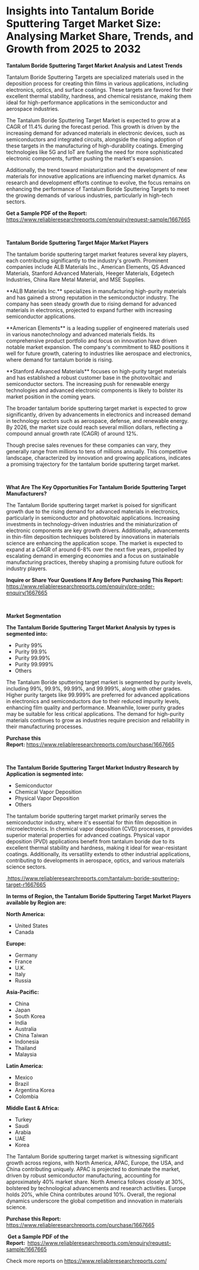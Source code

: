 <p><h1>Insights into Tantalum Boride Sputtering Target Market Size: Analysing Market Share, Trends, and Growth from 2025 to 2032</h1></p><p><strong>Tantalum Boride Sputtering Target Market Analysis and Latest Trends</strong></p>
<p><p>Tantalum Boride Sputtering Targets are specialized materials used in the deposition process for creating thin films in various applications, including electronics, optics, and surface coatings. These targets are favored for their excellent thermal stability, hardness, and chemical resistance, making them ideal for high-performance applications in the semiconductor and aerospace industries.</p><p>The Tantalum Boride Sputtering Target Market is expected to grow at a CAGR of 11.4% during the forecast period. This growth is driven by the increasing demand for advanced materials in electronic devices, such as semiconductors and integrated circuits, alongside the rising adoption of these targets in the manufacturing of high-durability coatings. Emerging technologies like 5G and IoT are fueling the need for more sophisticated electronic components, further pushing the market's expansion.</p><p>Additionally, the trend toward miniaturization and the development of new materials for innovative applications are influencing market dynamics. As research and development efforts continue to evolve, the focus remains on enhancing the performance of Tantalum Boride Sputtering Targets to meet the growing demands of various industries, particularly in high-tech sectors.</p></p>
<p><strong>Get a Sample PDF of the Report:&nbsp;</strong> <a href="https://www.reliableresearchreports.com/enquiry/request-sample/1667665?utm_campaign=2395&utm_medium=2&utm_source=Github&utm_content=ia&utm_term=08032025&utm_id=tantalum-boride-sputtering-target">https://www.reliableresearchreports.com/enquiry/request-sample/1667665</a></p>
<p>&nbsp;</p>
<p><strong>Tantalum Boride Sputtering Target Major Market Players</strong></p>
<p><p>The tantalum boride sputtering target market features several key players, each contributing significantly to the industry's growth. Prominent companies include ALB Materials Inc., American Elements, QS Advanced Materials, Stanford Advanced Materials, Heeger Materials, Edgetech Industries, China Rare Metal Material, and MSE Supplies.</p><p>**ALB Materials Inc.** specializes in manufacturing high-purity materials and has gained a strong reputation in the semiconductor industry. The company has seen steady growth due to rising demand for advanced materials in electronics, projected to expand further with increasing semiconductor applications.</p><p>**American Elements** is a leading supplier of engineered materials used in various nanotechnology and advanced materials fields. Its comprehensive product portfolio and focus on innovation have driven notable market expansion. The company's commitment to R&D positions it well for future growth, catering to industries like aerospace and electronics, where demand for tantalum boride is rising.</p><p>**Stanford Advanced Materials** focuses on high-purity target materials and has established a robust customer base in the photovoltaic and semiconductor sectors. The increasing push for renewable energy technologies and advanced electronic components is likely to bolster its market position in the coming years.</p><p>The broader tantalum boride sputtering target market is expected to grow significantly, driven by advancements in electronics and increased demand in technology sectors such as aerospace, defense, and renewable energy. By 2026, the market size could reach several million dollars, reflecting a compound annual growth rate (CAGR) of around 12%.</p><p>Though precise sales revenues for these companies can vary, they generally range from millions to tens of millions annually. This competitive landscape, characterized by innovation and growing applications, indicates a promising trajectory for the tantalum boride sputtering target market.</p></p>
<p>&nbsp;</p>
<p><strong>What Are The Key Opportunities For Tantalum Boride Sputtering Target Manufacturers?</strong></p>
<p><p>The Tantalum Boride sputtering target market is poised for significant growth due to the rising demand for advanced materials in electronics, particularly in semiconductor and photovoltaic applications. Increasing investments in technology-driven industries and the miniaturization of electronic components are key growth drivers. Additionally, advancements in thin-film deposition techniques bolstered by innovations in materials science are enhancing the application scope. The market is expected to expand at a CAGR of around 6-8% over the next five years, propelled by escalating demand in emerging economies and a focus on sustainable manufacturing practices, thereby shaping a promising future outlook for industry players.</p></p>
<p><strong>Inquire or Share Your Questions If Any Before Purchasing This Report:</strong> <a href="https://www.reliableresearchreports.com/enquiry/pre-order-enquiry/1667665?utm_campaign=2395&utm_medium=2&utm_source=Github&utm_content=ia&utm_term=08032025&utm_id=tantalum-boride-sputtering-target">https://www.reliableresearchreports.com/enquiry/pre-order-enquiry/1667665</a></p>
<p>&nbsp;</p>
<p><strong>Market Segmentation</strong></p>
<p><strong>The Tantalum Boride Sputtering Target Market Analysis by types is segmented into:</strong></p>
<p><ul><li>Purity 99%</li><li>Purity 99.9%</li><li>Purity 99.99%</li><li>Purity 99.999%</li><li>Others</li></ul></p>
<p><p>The Tantalum Boride sputtering target market is segmented by purity levels, including 99%, 99.9%, 99.99%, and 99.999%, along with other grades. Higher purity targets like 99.999% are preferred for advanced applications in electronics and semiconductors due to their reduced impurity levels, enhancing film quality and performance. Meanwhile, lower purity grades may be suitable for less critical applications. The demand for high-purity materials continues to grow as industries require precision and reliability in their manufacturing processes.</p></p>
<p><strong>Purchase this Report:&nbsp;</strong><a href="https://www.reliableresearchreports.com/purchase/1667665?utm_campaign=2395&utm_medium=2&utm_source=Github&utm_content=ia&utm_term=08032025&utm_id=tantalum-boride-sputtering-target">https://www.reliableresearchreports.com/purchase/1667665</a></p>
<p>&nbsp;</p>
<p><strong>The Tantalum Boride Sputtering Target Market Industry Research by Application is segmented into:</strong></p>
<p><ul><li>Semiconductor</li><li>Chemical Vapor Deposition</li><li>Physical Vapor Deposition</li><li>Others</li></ul></p>
<p><p>The tantalum boride sputtering target market primarily serves the semiconductor industry, where it's essential for thin film deposition in microelectronics. In chemical vapor deposition (CVD) processes, it provides superior material properties for advanced coatings. Physical vapor deposition (PVD) applications benefit from tantalum boride due to its excellent thermal stability and hardness, making it ideal for wear-resistant coatings. Additionally, its versatility extends to other industrial applications, contributing to developments in aerospace, optics, and various materials science sectors.</p></p>
<p><a href="https://www.reliableresearchreports.com/tantalum-boride-sputtering-target-r1667665?utm_campaign=2395&utm_medium=2&utm_source=Github&utm_content=ia&utm_term=08032025&utm_id=tantalum-boride-sputtering-target">&nbsp;https://www.reliableresearchreports.com/tantalum-boride-sputtering-target-r1667665</a></p>
<p><strong>In terms of Region, the Tantalum Boride Sputtering Target Market Players available by Region are:</strong></p>
<p>
    <p> <strong> North America: </strong>
        <ul>
            <li>United States</li>
            <li>Canada</li>
        </ul>
        </p> 
    <p> <strong> Europe: </strong>
        <ul>
            <li>Germany</li>
            <li>France</li>
            <li>U.K.</li>
            <li>Italy</li>
            <li>Russia</li>
        </ul>
        </p> 
    <p> <strong> Asia-Pacific: </strong>
        <ul>
            <li>China</li>
            <li>Japan</li>
            <li>South Korea</li>
            <li>India</li>
            <li>Australia</li>
            <li>China Taiwan</li>
            <li>Indonesia</li>
            <li>Thailand</li>
            <li>Malaysia</li>
        </ul>
        </p> 
    <p> <strong> Latin America: </strong>
        <ul>
            <li>Mexico</li>
            <li>Brazil</li>
            <li>Argentina Korea</li>
            <li>Colombia</li>
        </ul>
        </p> 
    <p> <strong> Middle East & Africa: </strong>
        <ul>
            <li>Turkey</li>
            <li>Saudi</li>
            <li>Arabia</li>
            <li>UAE</li>
            <li>Korea</li>
        </ul>
    </p>
    </p>
<p><p>The Tantalum Boride sputtering target market is witnessing significant growth across regions, with North America, APAC, Europe, the USA, and China contributing uniquely. APAC is projected to dominate the market, driven by robust semiconductor manufacturing, accounting for approximately 40% market share. North America follows closely at 30%, bolstered by technological advancements and research activities. Europe holds 20%, while China contributes around 10%. Overall, the regional dynamics underscore the global competition and innovation in materials science.</p></p>
<p><strong>Purchase this Report: </strong><a href="https://www.reliableresearchreports.com/purchase/1667665?utm_campaign=2395&utm_medium=2&utm_source=Github&utm_content=ia&utm_term=08032025&utm_id=tantalum-boride-sputtering-target">https://www.reliableresearchreports.com/purchase/1667665</a></p>
<p>&nbsp;<strong>Get a Sample PDF of the Report:&nbsp;&nbsp;</strong><a href="https://www.reliableresearchreports.com/enquiry/request-sample/1667665?utm_campaign=2395&utm_medium=2&utm_source=Github&utm_content=ia&utm_term=08032025&utm_id=tantalum-boride-sputtering-target">https://www.reliableresearchreports.com/enquiry/request-sample/1667665</a></p>
<p><strong></strong></p>
<p>Check more reports on <a href="https://www.reliableresearchreports.com/?utm_campaign=2395&utm_medium=2&utm_source=Github&utm_content=ia&utm_term=08032025&utm_id=tantalum-boride-sputtering-target">https://www.reliableresearchreports.com/</a></p>